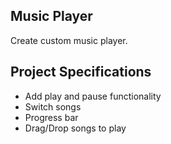 ## Music Player

Create custom music player.

## Project Specifications

- Add play and pause functionality
- Switch songs
- Progress bar
- Drag/Drop songs to play
